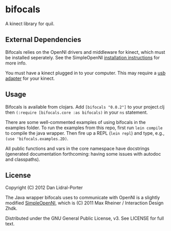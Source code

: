 # bifocals

A kinect library for quil.

## External Dependencies

Bifocals relies on the OpenNI drivers and middleware for kinect, which must be
installed seperately. See the SimpleOpenNI [installation instructions][1] for
more info.

You must have a kinect plugged in to your computer. This may require a [usb
adapter][2] for your kinect.

[1]: http://code.google.com/p/simple-openni/wiki/Installation
[2]: http://duckduckgo.com/?q=kinect+usb+adapter

## Usage

Bifocals is available from clojars. Add `[bifocals "0.0.2"]` to your project.clj
then `(:require [bifocals.core :as bifocals)` in your `ns` statement.

There are some well-commented examples of using bifocals in the examples
folder. To run the examples from this repo, first run `lein compile` to compile
the java wrapper. Then fire up a REPL (`lein repl`) and type, e.g.,
`(use 'bifocals.examples.2D)`.

All public functions and vars in the core namespace have docstrings (generated
documentation forthcoming: having some issues with autodoc and classpaths).

## License

Copyright (C) 2012 Dan Lidral-Porter

The Java wrapper bifocals uses to communicate with OpenNI is a slightly modified
[SimpleOpenNI][3], which is (C) 2011 Max Rheiner / Interaction Design Zhdk.

[3]: http://code.google.com/p/simple-openni/

Distributed under the GNU General Public License, v3. See LICENSE for full text.
